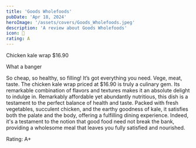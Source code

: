 ```yaml
---
title: 'Goods Wholefoods'
pubDate: 'Apr 18, 2024'
heroImage: '/assets/covers/Goods_Wholefoods.jpeg'
description: 'A review about Goods Wholefoods'
icon: 🥑
rating: A
---
```


Chicken kale wrap $16.90

What a banger

So cheap, so healthy, so filling! It’s got everything you need. Vege, meat, taste. The chicken kale wrap priced at $16.90 is truly a culinary gem. Its remarkable combination of flavors and textures makes it an absolute delight to indulge in. Remarkably affordable yet abundantly nutritious, this dish is a testament to the perfect balance of health and taste. Packed with fresh vegetables, succulent chicken, and the earthy goodness of kale, it satisfies both the palate and the body, offering a fulfilling dining experience. Indeed, it's a testament to the notion that good food need not break the bank, providing a wholesome meal that leaves you fully satisfied and nourished.

Rating: A+
